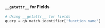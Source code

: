 #### `__getattr__` for Fields

```python
# Using __getattr__ for fields
query = qb.match.identifier['function_name']
```

